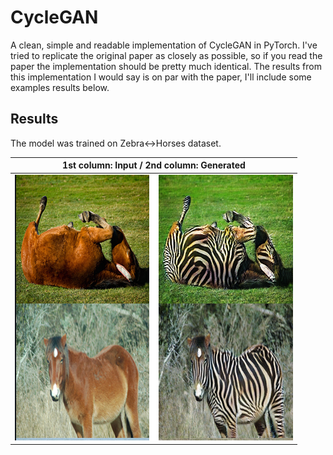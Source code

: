 # CycleGAN
A clean, simple and readable implementation of CycleGAN in PyTorch. I've tried to replicate the original paper as closely as possible, so if you read the paper the implementation should be pretty much identical. The results from this implementation I would say is on par with the paper, I'll include some examples results below.

## Results
The model was trained on Zebra<->Horses dataset.

|1st column: Input / 2nd column: Generated |
|:---:|
|![](generated_image/Result.png)|
